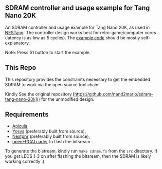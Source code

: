 ## SDRAM controller and usage example for Tang Nano 20K

An SDRAM controller and usage example for Tang Nano 20K, as used in [NESTang](https://github.com/nand2mario/nestang). The controller design works best for retro-game/computer cores (latency is as low as 5 cycles). The [example code](src/sdram_top.v) should be mostly self-explanatory.

Note: Press S1 button to start the example.

## This Repo
This repository provides the constraints necessary to get the embedded SDRAM to work via the open source tool chain.

Kindly See the original repository [https://github.com/nand2mario/sdram-tang-nano-20k]() for the unmodified design. 

## Requirements 
- [Apicula](https://github.com/yosyshq/apicula),
- [Yosys](https://github.com/yosyshq/yosys) (preferably built from source),
- [Nextpnr](https://github.com/yosyshq/nextpnr) (preferably built from source),
- [openFPGALoader](https://github.com/trabucayre/openFPGALoader) to flash the bitsream.
  
To generate the bistream, kindly run `make sdram.fs` from the `src` directory. If you get LEDS 1-3 on after flashing the bitsream, then the SDRAM is likely working correctly :)